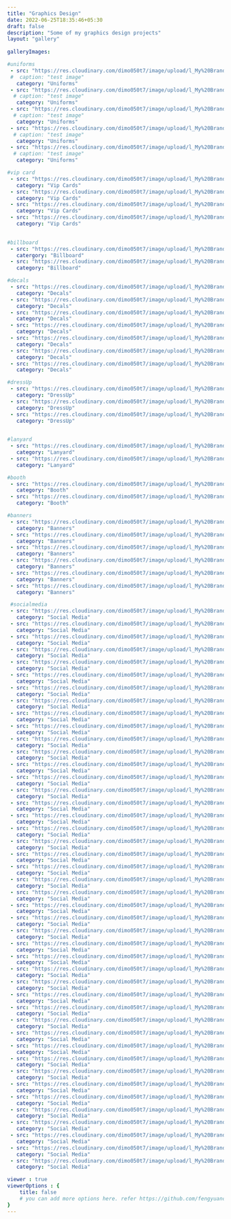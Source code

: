 ```yaml
---
title: "Graphics Design"
date: 2022-06-25T18:35:46+05:30
draft: false
description: "Some of my graphics design projects"
layout: "gallery"
      
galleryImages:

#uniforms
 - src: "https://res.cloudinary.com/dimo050t7/image/upload/l_My%20Brand:fav_tyildl/c_scale,fl_relative,h_0.5/o_05/fl_layer_apply,g_center/NCA_-_NV350_Shirt_BLACK_copy_hxpifl.jpg"
 #  caption: "test image"
   category: "Uniforms"
 - src: "https://res.cloudinary.com/dimo050t7/image/upload/l_My%20Brand:fav_tyildl/c_scale,fl_relative,h_0.5/o_05/fl_layer_apply,g_center/NCA_-_TShirt_Final_Terra__WHITE_TEXT_aknigd.jpg"
  # caption: "test image"
   category: "Uniforms"
 - src: "https://res.cloudinary.com/dimo050t7/image/upload/l_My%20Brand:fav_tyildl/c_scale,fl_relative,h_0.5/o_05/fl_layer_apply,g_center/NCA_-_TShirt_Final_Terra__BLACK_TEXT_kgnvx5.jpg"
  # caption: "test image"
   category: "Uniforms"
 - src: "https://res.cloudinary.com/dimo050t7/image/upload/l_My%20Brand:fav_tyildl/c_scale,fl_relative,h_0.5/o_05/fl_layer_apply,g_center/NCA_-_TShirt_Final_Navara__WHITE_TEXT_vjbukn.jpg"
  # caption: "test image"
   category: "Uniforms"
 - src: "https://res.cloudinary.com/dimo050t7/image/upload/l_My%20Brand:fav_tyildl/c_scale,fl_relative,h_0.5/o_05/fl_layer_apply,g_center/NCA_-_TShirt_Final_Navara_nqbkri.jpg"
  # caption: "test image"
   category: "Uniforms"

#vip card
 - src: "https://res.cloudinary.com/dimo050t7/image/upload/l_My%20Brand:fav_tyildl/c_scale,fl_relative,h_0.5/o_05/fl_layer_apply,g_center/1_w5vtqd.jpg"
   category: "Vip Cards"
 - src: "https://res.cloudinary.com/dimo050t7/image/upload/l_My%20Brand:fav_tyildl/c_scale,fl_relative,h_0.5/o_05/fl_layer_apply,g_center/3_aqpmqo.jpg"
   category: "Vip Cards"
 - src: "https://res.cloudinary.com/dimo050t7/image/upload/l_My%20Brand:fav_tyildl/c_scale,fl_relative,h_0.5/o_05/fl_layer_apply,g_center/2_m7iz5g.jpg"
   category: "Vip Cards"
 - src: "https://res.cloudinary.com/dimo050t7/image/upload/l_My%20Brand:fav_tyildl/c_scale,fl_relative,h_0.5/o_05/fl_layer_apply,g_center/4_euhneb.jpg"
   category: "Vip Cards"
 

#billboard
 - src: "https://res.cloudinary.com/dimo050t7/image/upload/l_My%20Brand:fav_tyildl/c_scale,fl_relative,h_0.5/o_05/fl_layer_apply,g_center/2_kk9ce9.jpg"
   catergory: "Billboard"
 - src: "https://res.cloudinary.com/dimo050t7/image/upload/l_My%20Brand:fav_tyildl/c_scale,fl_relative,h_0.5/o_05/fl_layer_apply,g_center/1_glxzyu.jpg"
   category: "Billboard"

#decals
 - src: "https://res.cloudinary.com/dimo050t7/image/upload/l_My%20Brand:fav_tyildl/c_scale,fl_relative,h_0.5/o_05/fl_layer_apply,g_center/1_ipogcf.jpg"
   category: "Decals"
 - src: "https://res.cloudinary.com/dimo050t7/image/upload/l_My%20Brand:fav_tyildl/c_scale,fl_relative,h_0.5/o_05/fl_layer_apply,g_center/2_w8s8up.jpg"
   category: "Decals"
 - src: "https://res.cloudinary.com/dimo050t7/image/upload/l_My%20Brand:fav_tyildl/c_scale,fl_relative,h_0.5/o_05/fl_layer_apply,g_center/3_qvsaer.jpg"
   category: "Decals"
 - src: "https://res.cloudinary.com/dimo050t7/image/upload/l_My%20Brand:fav_tyildl/c_scale,fl_relative,h_0.5/o_05/fl_layer_apply,g_center/4_uwi94l.jpg"
   category: "Decals"
 - src: "https://res.cloudinary.com/dimo050t7/image/upload/l_My%20Brand:fav_tyildl/c_scale,fl_relative,h_0.5/o_05/fl_layer_apply,g_center/5_iwf2az.jpg"
   category: "Decals"
 - src: "https://res.cloudinary.com/dimo050t7/image/upload/l_My%20Brand:fav_tyildl/c_scale,fl_relative,h_0.5/o_05/fl_layer_apply,g_center/6_pg3ypi.jpg"
   category: "Decals"
 - src: "https://res.cloudinary.com/dimo050t7/image/upload/l_My%20Brand:fav_tyildl/c_scale,fl_relative,h_0.5/o_05/fl_layer_apply,g_center/7_anxtvt.jpg"
   category: "Decals"

#dressUp
 - src: "https://res.cloudinary.com/dimo050t7/image/upload/l_My%20Brand:fav_tyildl/c_scale,fl_relative,h_0.5/o_05/fl_layer_apply,g_center/1_pbetl8.jpg"
   category: "DressUp"
 - src: "https://res.cloudinary.com/dimo050t7/image/upload/l_My%20Brand:fav_tyildl/c_scale,fl_relative,h_0.5/o_05/fl_layer_apply,g_center/2_ool8ku.jpg"
   category: "DressUp"
 - src: "https://res.cloudinary.com/dimo050t7/image/upload/l_My%20Brand:fav_tyildl/c_scale,fl_relative,h_0.5/o_05/fl_layer_apply,g_center/4_vry8fa.jpg"
   category: "DressUp"
 

#lanyard
 - src: "https://res.cloudinary.com/dimo050t7/image/upload/l_My%20Brand:fav_tyildl/c_scale,fl_relative,h_0.5/o_05/fl_layer_apply,g_center/2_f7jfqc.jpg"
   category: "Lanyard"
 - src: "https://res.cloudinary.com/dimo050t7/image/upload/l_My%20Brand:fav_tyildl/c_scale,fl_relative,h_0.5/o_05/fl_layer_apply,g_center/1_gt6tmq.jpg"
   category: "Lanyard"

#booth
 - src: "https://res.cloudinary.com/dimo050t7/image/upload/l_My%20Brand:fav_tyildl/c_scale,fl_relative,h_0.5/o_05/fl_layer_apply,g_center/1_f95lrt.jpg"
   category: "Booth"
 - src: "https://res.cloudinary.com/dimo050t7/image/upload/l_My%20Brand:fav_tyildl/c_scale,fl_relative,h_0.5/o_05/fl_layer_apply,g_center/2_tmw5ad.jpg"
   category: "Booth"

#banners
 - src: "https://res.cloudinary.com/dimo050t7/image/upload/l_My%20Brand:fav_tyildl/c_scale,fl_relative,h_0.5/o_05/fl_layer_apply,g_center/5_tw1h43.jpg"
   category: "Banners"
 - src: "https://res.cloudinary.com/dimo050t7/image/upload/l_My%20Brand:fav_tyildl/c_scale,fl_relative,h_0.5/o_05/fl_layer_apply,g_center/4_pfrz7r.jpg"
   category: "Banners"
 - src: "https://res.cloudinary.com/dimo050t7/image/upload/l_My%20Brand:fav_tyildl/c_scale,fl_relative,h_0.5/o_05/fl_layer_apply,g_center/6_bpyqem.jpg"
   category: "Banners"
 - src: "https://res.cloudinary.com/dimo050t7/image/upload/l_My%20Brand:fav_tyildl/c_scale,fl_relative,h_0.5/o_05/fl_layer_apply,g_center/3_gcpro8.jpg"
   category: "Banners"
 - src: "https://res.cloudinary.com/dimo050t7/image/upload/l_My%20Brand:fav_tyildl/c_scale,fl_relative,h_0.5/o_05/fl_layer_apply,g_center/1_b7mcon.jpg"
   category: "Banners"
 - src: "https://res.cloudinary.com/dimo050t7/image/upload/l_My%20Brand:fav_tyildl/c_scale,fl_relative,h_0.5/o_05/fl_layer_apply,g_center/2_c9ns2r.jpg"
   category: "Banners"

 #socialmedia
 - src: "https://res.cloudinary.com/dimo050t7/image/upload/l_My%20Brand:fav_tyildl/c_scale,fl_relative,h_0.5/o_05/fl_layer_apply,g_center/9_mhsltd.png"
   category: "Social Media"
 - src: "https://res.cloudinary.com/dimo050t7/image/upload/l_My%20Brand:fav_tyildl/c_scale,fl_relative,h_0.5/o_05/fl_layer_apply,g_center/8_w0jt68.png"
   category: "Social Media"
 - src: "https://res.cloudinary.com/dimo050t7/image/upload/l_My%20Brand:fav_tyildl/c_scale,fl_relative,h_0.5/o_05/fl_layer_apply,g_center/7_wphl3o.png"
   category: "Social Media"
 - src: "https://res.cloudinary.com/dimo050t7/image/upload/l_My%20Brand:fav_tyildl/c_scale,fl_relative,h_0.5/o_05/fl_layer_apply,g_center/6_fyo002.png"
   category: "Social Media"
 - src: "https://res.cloudinary.com/dimo050t7/image/upload/l_My%20Brand:fav_tyildl/c_scale,fl_relative,h_0.5/o_05/fl_layer_apply,g_center/5_aq407u.png"
   category: "Social Media" 
 - src: "https://res.cloudinary.com/dimo050t7/image/upload/l_My%20Brand:fav_tyildl/c_scale,fl_relative,h_0.5/o_05/fl_layer_apply,g_center/6_fyo002.png"
   category: "Social Media"
 - src: "https://res.cloudinary.com/dimo050t7/image/upload/l_My%20Brand:fav_tyildl/c_scale,fl_relative,h_0.5/o_05/fl_layer_apply,g_center/5_aq407u.png"
   category: "Social Media"
 - src: "https://res.cloudinary.com/dimo050t7/image/upload/l_My%20Brand:fav_tyildl/c_scale,fl_relative,h_0.5/o_05/fl_layer_apply,g_center/43_bjojdq.png"
   category: "Social Media"
 - src: "https://res.cloudinary.com/dimo050t7/image/upload/l_My%20Brand:fav_tyildl/c_scale,fl_relative,h_0.5/o_05/fl_layer_apply,g_center/42_stjkhs.png"
   category: "Social Media"
 - src: "https://res.cloudinary.com/dimo050t7/image/upload/l_My%20Brand:fav_tyildl/c_scale,fl_relative,h_0.5/o_05/fl_layer_apply,g_center/41_ogqtwf.png"
   category: "Social Media"
 - src: "https://res.cloudinary.com/dimo050t7/image/upload/l_My%20Brand:fav_tyildl/c_scale,fl_relative,h_0.5/o_05/fl_layer_apply,g_center/40_bystqv.png"
   category: "Social Media"
 - src: "https://res.cloudinary.com/dimo050t7/image/upload/l_My%20Brand:fav_tyildl/c_scale,fl_relative,h_0.5/o_05/fl_layer_apply,g_center/4_u3z0fh.png"
   category: "Social Media"
 - src: "https://res.cloudinary.com/dimo050t7/image/upload/l_My%20Brand:fav_tyildl/c_scale,fl_relative,h_0.5/o_05/fl_layer_apply,g_center/38_lkv6lf.png"
   category: "Social Media"
 - src: "https://res.cloudinary.com/dimo050t7/image/upload/l_My%20Brand:fav_tyildl/c_scale,fl_relative,h_0.5/o_05/fl_layer_apply,g_center/39_zco6ee.png"
   category: "Social Media"
 - src: "https://res.cloudinary.com/dimo050t7/image/upload/l_My%20Brand:fav_tyildl/c_scale,fl_relative,h_0.5/o_05/fl_layer_apply,g_center/37_xf6b75.png"
   category: "Social Media"
 - src: "https://res.cloudinary.com/dimo050t7/image/upload/l_My%20Brand:fav_tyildl/c_scale,fl_relative,h_0.5/o_05/fl_layer_apply,g_center/36_pnm2w5.png"
   category: "Social Media"
 - src: "https://res.cloudinary.com/dimo050t7/image/upload/l_My%20Brand:fav_tyildl/c_scale,fl_relative,h_0.5/o_05/fl_layer_apply,g_center/35_sozdmj.png"
   category: "Social Media"
 - src: "https://res.cloudinary.com/dimo050t7/image/upload/l_My%20Brand:fav_tyildl/c_scale,fl_relative,h_0.5/o_05/fl_layer_apply,g_center/34_e8f2md.png"
   category: "Social Media"
 - src: "https://res.cloudinary.com/dimo050t7/image/upload/l_My%20Brand:fav_tyildl/c_scale,fl_relative,h_0.5/o_05/fl_layer_apply,g_center/33_vsbsat.png"
   category: "Social Media"
 - src: "https://res.cloudinary.com/dimo050t7/image/upload/l_My%20Brand:fav_tyildl/c_scale,fl_relative,h_0.5/o_05/fl_layer_apply,g_center/32_th5rel.png"
   category: "Social Media"
 - src: "https://res.cloudinary.com/dimo050t7/image/upload/l_My%20Brand:fav_tyildl/c_scale,fl_relative,h_0.5/o_05/fl_layer_apply,g_center/31_czxbue.png"
   category: "Social Media"
 - src: "https://res.cloudinary.com/dimo050t7/image/upload/l_My%20Brand:fav_tyildl/c_scale,fl_relative,h_0.5/o_05/fl_layer_apply,g_center/29_zrpysd.png"
   category: "Social Media"
 - src: "https://res.cloudinary.com/dimo050t7/image/upload/l_My%20Brand:fav_tyildl/c_scale,fl_relative,h_0.5/o_05/fl_layer_apply,g_center/3_lxpigj.png"
   category: "Social Media"
 - src: "https://res.cloudinary.com/dimo050t7/image/upload/l_My%20Brand:fav_tyildl/c_scale,fl_relative,h_0.5/o_05/fl_layer_apply,g_center/30_ohmxts.png"
   category: "Social Media"
 - src: "https://res.cloudinary.com/dimo050t7/image/upload/l_My%20Brand:fav_tyildl/c_scale,fl_relative,h_0.5/o_05/fl_layer_apply,g_center/28_aj6hbr.png"
   category: "Social Media"
 - src: "https://res.cloudinary.com/dimo050t7/image/upload/l_My%20Brand:fav_tyildl/c_scale,fl_relative,h_0.5/o_05/fl_layer_apply,g_center/27_gdbah1.png"
   category: "Social Media"
 - src: "https://res.cloudinary.com/dimo050t7/image/upload/l_My%20Brand:fav_tyildl/c_scale,fl_relative,h_0.5/o_05/fl_layer_apply,g_center/26_g9v3rz.png"
   category: "Social Media"
 - src: "https://res.cloudinary.com/dimo050t7/image/upload/l_My%20Brand:fav_tyildl/c_scale,fl_relative,h_0.5/o_05/fl_layer_apply,g_center/25_am3bxl.png"
   category: "Social Media"
 - src: "https://res.cloudinary.com/dimo050t7/image/upload/l_My%20Brand:fav_tyildl/c_scale,fl_relative,h_0.5/o_05/fl_layer_apply,g_center/24_pvr1lb.png"
   category: "Social Media"
 - src: "https://res.cloudinary.com/dimo050t7/image/upload/l_My%20Brand:fav_tyildl/c_scale,fl_relative,h_0.5/o_05/fl_layer_apply,g_center/23_uymxkg.png"
   category: "Social Media"
 - src: "https://res.cloudinary.com/dimo050t7/image/upload/l_My%20Brand:fav_tyildl/c_scale,fl_relative,h_0.5/o_05/fl_layer_apply,g_center/22_nho1wg.png"
   category: "Social Media"
 - src: "https://res.cloudinary.com/dimo050t7/image/upload/l_My%20Brand:fav_tyildl/c_scale,fl_relative,h_0.5/o_05/fl_layer_apply,g_center/18_t7kt5z.png"
   category: "Social Media"
 - src: "https://res.cloudinary.com/dimo050t7/image/upload/l_My%20Brand:fav_tyildl/c_scale,fl_relative,h_0.5/o_05/fl_layer_apply,g_center/21_inosfz.png"
   category: "Social Media"
 - src: "https://res.cloudinary.com/dimo050t7/image/upload/l_My%20Brand:fav_tyildl/c_scale,fl_relative,h_0.5/o_05/fl_layer_apply,g_center/20_wqechx.png"
   category: "Social Media"
 - src: "https://res.cloudinary.com/dimo050t7/image/upload/l_My%20Brand:fav_tyildl/c_scale,fl_relative,h_0.5/o_05/fl_layer_apply,g_center/2_ogojw9.png"
   category: "Social Media"
 - src: "https://res.cloudinary.com/dimo050t7/image/upload/l_My%20Brand:fav_tyildl/c_scale,fl_relative,h_0.5/o_05/fl_layer_apply,g_center/19_oerndx.png"
   category: "Social Media"
 - src: "https://res.cloudinary.com/dimo050t7/image/upload/l_My%20Brand:fav_tyildl/c_scale,fl_relative,h_0.5/o_05/fl_layer_apply,g_center/17_psx7kf.png"
   category: "Social Media"
 - src: "https://res.cloudinary.com/dimo050t7/image/upload/l_My%20Brand:fav_tyildl/c_scale,fl_relative,h_0.5/o_05/fl_layer_apply,g_center/16_azkbay.jpg"
   category: "Social Media"
 - src: "https://res.cloudinary.com/dimo050t7/image/upload/l_My%20Brand:fav_tyildl/c_scale,fl_relative,h_0.5/o_05/fl_layer_apply,g_center/15_nyj13l.jpg"
   category: "Social Media"
 - src: "https://res.cloudinary.com/dimo050t7/image/upload/l_My%20Brand:fav_tyildl/c_scale,fl_relative,h_0.5/o_05/fl_layer_apply,g_center/12_x1h913.jpg"
   category: "Social Media"
 - src: "https://res.cloudinary.com/dimo050t7/image/upload/l_My%20Brand:fav_tyildl/c_scale,fl_relative,h_0.5/o_05/fl_layer_apply,g_center/13_cwsvqz.png"
   category: "Social Media"
 - src: "https://res.cloudinary.com/dimo050t7/image/upload/l_My%20Brand:fav_tyildl/c_scale,fl_relative,h_0.5/o_05/fl_layer_apply,g_center/1_rcnjhv.jpg"
   category: "Social Media"
 - src: "https://res.cloudinary.com/dimo050t7/image/upload/l_My%20Brand:fav_tyildl/c_scale,fl_relative,h_0.5/o_05/fl_layer_apply,g_center/11_enrdnl.png"
   category: "Social Media"
 - src: "https://res.cloudinary.com/dimo050t7/image/upload/l_My%20Brand:fav_tyildl/c_scale,fl_relative,h_0.5/o_05/fl_layer_apply,g_center/10_r7v0ba.png"
   category: "Social Media"

viewer : true
viewerOptions : {
    title: false
    # you can add more options here. refer https://github.com/fengyuanchen/viewerjs?tab=readme-ov-file#options
}
---
```

